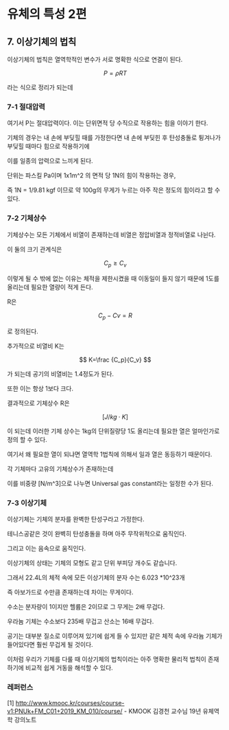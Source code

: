 # 유체의 특성 2편

## 7. 이상기체의 법칙

이상기체의 법칙은 열역학적인 변수가 서로 명확한 식으로 연결이 된다.


$$
P=\rho RT
$$


라는 식으로 정리가 되는데



### 7-1 절대압력

여기서 P는 절대압력이다. 이는 단위면적 당 수직으로 작용하는 힘을 이야기 한다.

기체의 경우는 내 손에 부딪힐 때를 가정한다면 내 손에 부딪힌 후 탄성충돌로 튕겨나가 부딪힐 때마다 힘으로 작용하기에

이를 일종의 압력으로 느끼게 된다. 

단위는 파스킬 Pa이며 1x1m^2 의 면적 당 1N의 힘이 작용하는 경우,

즉 1N = 1/9.81 kgf 이므로 약 100g의 무게가 누르는 아주 작은 정도의 힘이라고 할 수 있다.



###  7-2 기체상수

기체상수는 모든 기체에서 비열이 존재하는데 비열은 정압비열과 정적비열로 나뉜다.

이 둘의 크기 관계식은


$$
C_p \ge C_v
$$


이렇게 될 수 밖에 없는 이유는 체적을 제한시켰을 때 이동일이 들지 않기 때문에 1도를 올리는데 필요한 열량이 적게 든다.

R은 


$$
C_p-Cv=R
$$


로 정의된다.

추가적으로 비열비 K는 


$$
K=\frac {C_p}{C_v}
$$


가 되는데 공기의 비열비는 1.4정도가 된다. 

또한 이는 항상 1보다 크다.

결과적으로 기체상수 R은 


$$
[J/kg\cdot K]
$$


이 되는데 이러한 기체 상수는 1kg의 단위질량당 1도 올리는데 필요한 열은 얼마인가로 정의 할 수 있다.

여기서 왜 필요한 열이 되냐면 열역학 1법칙에 의해서 일과 열은 동등하기 때문이다.

각 기체마다 고유의 기체상수가 존재하는데

이를 비중량 [N/m^3]으로 나누면 Universal gas constant라는 일정한 수가 된다.



### 7-3 이상기체

이상기체는 기체의 분자를 완벽한 탄성구라고 가정한다.

테니스공같은 것이 완벽히 탄성충돌을 하며 아주 무작위적으로 움직인다.

그리고 이는 음속으로 움직인다.

이상기체의 상태는 기체의 모형도 같고 단위 부피당 개수도 같습니다. 

그래서 22.4L의 체적 속에 모든 이상기체의 분자 수는 6.023 *10^23개

즉 아보가드로 수만큼 존재하는데 차이는 무게이다.

수소는 분자량이 1이지만 헬륨은 2이므로 그 무게는 2배 무겁다.

우라늄 기체는 수소보다 235배 무겁고 산소는 16배 무겁다.

공기는 대부분 질소로 이루어져 있기에 쉽게 들 수 있지만 같은 체적 속에 우라늄 기체가 들어있다면 훨씬 무겁게 될 것이다.

이처럼 우리가 기체를 다룰 때 이상기체의 법칙이라는 아주 명확한 물리적 법칙이 존재하기에 비교적 쉽게 거동을 해석할 수 있다.



### 레퍼런스

[1] http://www.kmooc.kr/courses/course-v1:PNUk+FM_C01+2019_KM_010/course/ - KMOOK 김경천 교수님 19년 유체역학 강의노트


